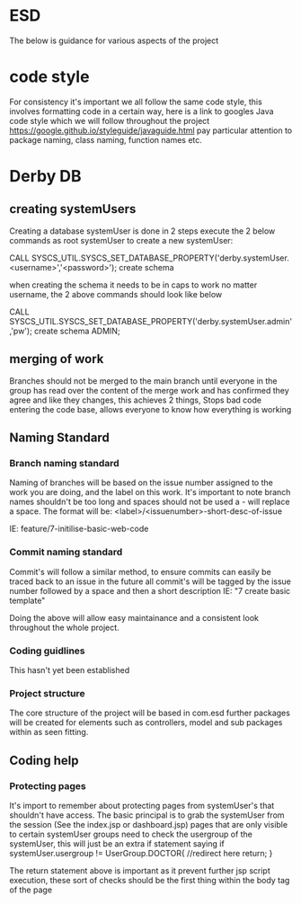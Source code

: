 # ESD
The below is guidance for various aspects of the project

# code style
For consistency it's important we all follow the same code style, this involves formatting code in a certain way, here is a link to googles Java code style which we will follow throughout the project https://google.github.io/styleguide/javaguide.html pay particular attention to package naming, class naming, function names etc. 

# Derby DB
## creating systemUsers
Creating a database systemUser is done in 2 steps execute the 2 below commands as root systemUser to create a new systemUser:

CALL SYSCS_UTIL.SYSCS_SET_DATABASE_PROPERTY('derby.systemUser.\<username\>','\<password\>');
create schema <USERNAME>

when creating the schema it needs to be in caps to work no matter username, the 2 above commands should look like below

CALL SYSCS_UTIL.SYSCS_SET_DATABASE_PROPERTY('derby.systemUser.admin','pw');
create schema ADMIN;

## merging of work
Branches should not be merged to the main branch until everyone in the group has read over the content of the merge work and has confirmed they agree and like they changes, this achieves 2 things, Stops bad code entering the code base, allows everyone to know how everything is working
## Naming Standard
### Branch naming standard
Naming of branches will be based on the issue number assigned to the work you are doing, and the label on this work. It's important to note branch names shouldn't be too long and spaces should not be used a - will replace a space. The format will be:
\<label\>/\<issuenumber\>-short-desc-of-issue 

IE: feature/7-initilise-basic-web-code

### Commit naming standard
Commit's will follow a similar method, to ensure commits can easily be traced back to an issue in the future all commit's will be tagged by the issue number followed by a space and then a short description IE:
"7 create basic template"

Doing the above will allow easy maintainance and a consistent look throughout the whole project.

### Coding guidlines
This hasn't yet been established

### Project structure
The core structure of the project will be based in com.esd further packages will be created for elements such as controllers, model and sub packages within as seen fitting.

## Coding help

### Protecting pages
It's import to remember about protecting pages from systemUser's that shouldn't have access. The basic principal is to grab the systemUser from the session (See the index.jsp or dashboard.jsp) pages that are only visible to certain systemUser groups need to check the usergroup of the systemUser, this will just be an extra if statement saying 
if systemUser.usergroup != UserGroup.DOCTOR{
    //redirect here
    return;
}

The return statement above is important as it prevent further jsp script execution, these sort of checks should be the first thing within the body tag of the page
